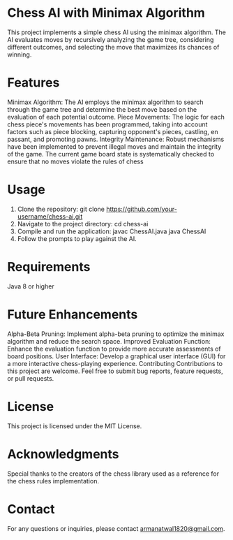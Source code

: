 # Chess AI with Minimax Algorithm
This project implements a simple chess AI using the minimax algorithm. The AI evaluates moves by recursively analyzing the game tree, considering different outcomes, and selecting the move that maximizes its chances of winning.

# Features
Minimax Algorithm: The AI employs the minimax algorithm to search through the game tree and determine the best move based on the evaluation of each potential outcome.
Piece Movements: The logic for each chess piece's movements has been programmed, taking into account factors such as piece blocking, capturing opponent's pieces, castling, en passant, and promoting pawns.
Integrity Maintenance: Robust mechanisms have been implemented to prevent illegal moves and maintain the integrity of the game. The current game board state is systematically checked to ensure that no moves violate the rules of chess

# Usage
1. Clone the repository:
git clone https://github.com/your-username/chess-ai.git
2. Navigate to the project directory:
cd chess-ai
3. Compile and run the application:
javac ChessAI.java
java ChessAI
4. Follow the prompts to play against the AI.

# Requirements
Java 8 or higher

# Future Enhancements
Alpha-Beta Pruning: Implement alpha-beta pruning to optimize the minimax algorithm and reduce the search space.
Improved Evaluation Function: Enhance the evaluation function to provide more accurate assessments of board positions.
User Interface: Develop a graphical user interface (GUI) for a more interactive chess-playing experience.
Contributing
Contributions to this project are welcome. Feel free to submit bug reports, feature requests, or pull requests.

# License
This project is licensed under the MIT License.

# Acknowledgments
Special thanks to the creators of the chess library used as a reference for the chess rules implementation.

# Contact
For any questions or inquiries, please contact armanatwal1820@gmail.com.

